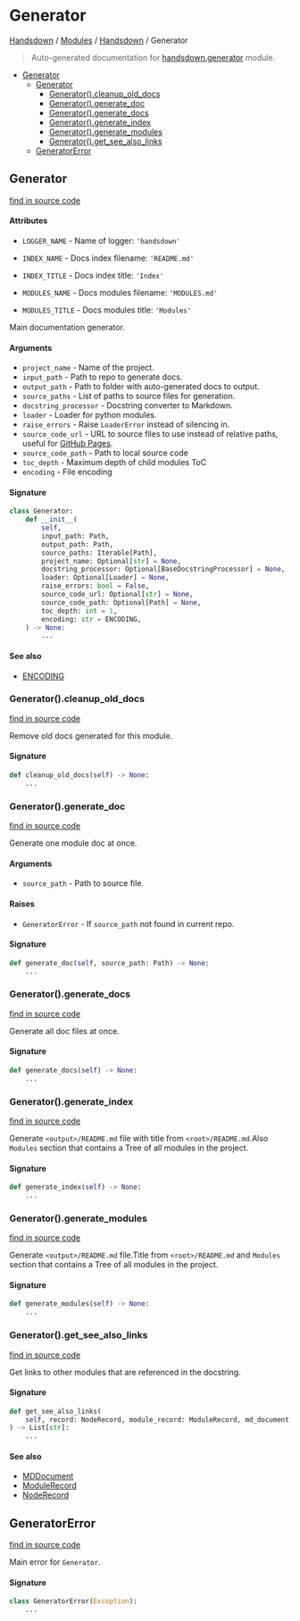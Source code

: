 # Generator

[Handsdown](../README.md#-handsdown---python-documentation-generator) / [Modules](../MODULES.md#modules) / [Handsdown](index.md#handsdown) / Generator

> Auto-generated documentation for [handsdown.generator](https://github.com/vemel/handsdown/blob/main/handsdown/generator.py) module.

- [Generator](#generator)
  - [Generator](#generator-1)
    - [Generator().cleanup_old_docs](#generator()cleanup_old_docs)
    - [Generator().generate_doc](#generator()generate_doc)
    - [Generator().generate_docs](#generator()generate_docs)
    - [Generator().generate_index](#generator()generate_index)
    - [Generator().generate_modules](#generator()generate_modules)
    - [Generator().get_see_also_links](#generator()get_see_also_links)
  - [GeneratorError](#generatorerror)

## Generator

[find in source code](https://github.com/vemel/handsdown/blob/main/handsdown/generator.py#L32)

#### Attributes

- `LOGGER_NAME` - Name of logger: `'handsdown'`

- `INDEX_NAME` - Docs index filename: `'README.md'`

- `INDEX_TITLE` - Docs index title: `'Index'`

- `MODULES_NAME` - Docs modules filename: `'MODULES.md'`

- `MODULES_TITLE` - Docs modules title: `'Modules'`


Main documentation generator.

#### Arguments

- `project_name` - Name of the project.
- `input_path` - Path to repo to generate docs.
- `output_path` - Path to folder with auto-generated docs to output.
- `source_paths` - List of paths to source files for generation.
- `docstring_processor` - Docstring converter to Markdown.
- `loader` - Loader for python modules.
- `raise_errors` - Raise `LoaderError` instead of silencing in.
- `source_code_url` - URL to source files to use instead of relative paths,
    useful for [GitHub Pages](https://pages.github.com/).
- `source_code_path` - Path to local source code
- `toc_depth` - Maximum depth of child modules ToC
- `encoding` - File encoding

#### Signature

```python
class Generator:
    def __init__(
        self,
        input_path: Path,
        output_path: Path,
        source_paths: Iterable[Path],
        project_name: Optional[str] = None,
        docstring_processor: Optional[BaseDocstringProcessor] = None,
        loader: Optional[Loader] = None,
        raise_errors: bool = False,
        source_code_url: Optional[str] = None,
        source_code_path: Optional[Path] = None,
        toc_depth: int = 1,
        encoding: str = ENCODING,
    ) -> None:
        ...
```

#### See also

- [ENCODING](settings.md#encoding)

### Generator().cleanup_old_docs

[find in source code](https://github.com/vemel/handsdown/blob/main/handsdown/generator.py#L155)

Remove old docs generated for this module.

#### Signature

```python
def cleanup_old_docs(self) -> None:
    ...
```

### Generator().generate_doc

[find in source code](https://github.com/vemel/handsdown/blob/main/handsdown/generator.py#L186)

Generate one module doc at once.

#### Arguments

- `source_path` - Path to source file.

#### Raises

- `GeneratorError` - If `source_path` not found in current repo.

#### Signature

```python
def generate_doc(self, source_path: Path) -> None:
    ...
```

### Generator().generate_docs

[find in source code](https://github.com/vemel/handsdown/blob/main/handsdown/generator.py#L287)

Generate all doc files at once.

#### Signature

```python
def generate_docs(self) -> None:
    ...
```

### Generator().generate_index

[find in source code](https://github.com/vemel/handsdown/blob/main/handsdown/generator.py#L300)

Generate `<output>/README.md` file with title from `<root>/README.md`.Also `Modules` section that contains a Tree of all modules in the project.

#### Signature

```python
def generate_index(self) -> None:
    ...
```

### Generator().generate_modules

[find in source code](https://github.com/vemel/handsdown/blob/main/handsdown/generator.py#L326)

Generate `<output>/README.md` file.Title from `<root>/README.md` and `Modules`
section that contains a Tree of all modules in the project.

#### Signature

```python
def generate_modules(self) -> None:
    ...
```

### Generator().get_see_also_links

[find in source code](https://github.com/vemel/handsdown/blob/main/handsdown/generator.py#L417)

Get links to other modules that are referenced in the docstring.

#### Signature

```python
def get_see_also_links(
    self, record: NodeRecord, module_record: ModuleRecord, md_document: MDDocument
) -> List[str]:
    ...
```

#### See also

- [MDDocument](md_document.md#mddocument)
- [ModuleRecord](ast_parser/node_records/module_record.md#modulerecord)
- [NodeRecord](ast_parser/node_records/node_record.md#noderecord)



## GeneratorError

[find in source code](https://github.com/vemel/handsdown/blob/main/handsdown/generator.py#L26)

Main error for `Generator`.

#### Signature

```python
class GeneratorError(Exception):
    ...
```



